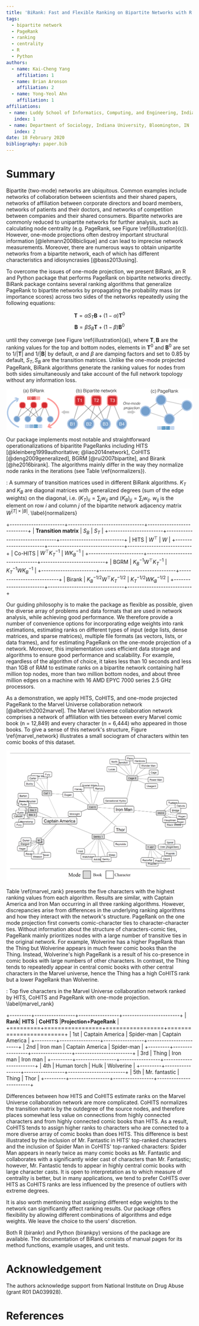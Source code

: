 ```yaml
---
title: 'BiRank: Fast and Flexible Ranking on Bipartite Networks with R and Python'
tags:
  - bipartite network
  - PageRank
  - ranking
  - centrality
  - R
  - Python
authors:
  - name: Kai-Cheng Yang
    affiliation: 1
  - name: Brian Aronson
    affiliation: 2
  - name: Yong-Yeol Ahn
    affiliation: 1
affiliations:
 - name: Luddy School of Informatics, Computing, and Engineering, Indiana University, Bloomington, IN
   index: 1
 - name: Department of Sociology, Indiana University, Bloomington, IN
   index: 2
date: 18 February 2020
bibliography: paper.bib
---
```


# Summary

Bipartite (two-mode) networks are ubiquitous.
Common examples include networks of collaboration between scientists and their shared papers, networks of affiliation between corporate directors and board members, networks of patients and their doctors, and networks of competition between companies and their shared consumers.
Bipartite networks are commonly reduced to unipartite networks for further analysis, such as calculating node centrality (e.g. PageRank, see Figure \ref{illustration}(c)).
However, one-mode projections often destroy important structural information [@lehmann2008biclique] and can lead to imprecise network measurements. Moreover, there are numerous ways to obtain unipartite networks from a bipartite network, each of which has different characteristics and idiosyncrasies [@bass2013using].

To overcome the issues of one-mode projection, we present BiRank, an R and Python package that performs PageRank on bipartite networks directly.
BiRank package contains several ranking algorithms that generalize PageRank to bipartite networks by propagating the probability mass (or importance scores) across two sides of the networks repeatedly using the following equations:

$$ \mathbf{T} = \alpha S_T \mathbf{B} + (1-\alpha)\mathbf{T}^0 $$
$$ \mathbf{B} = \beta S_B \mathbf{T} + (1-\beta)\mathbf{B}^0 $$

until they converge (see Figure \ref{illustration}(a)), where $\mathbf{T},\mathbf{B}$ are the ranking values for the top and bottom nodes, elements in $\mathbf{T}^0$ and $\mathbf{B}^0$ are set to $1/|\mathbf{T}|$ and $1/|\mathbf{B}|$ by default, $\alpha$ and $\beta$ are damping factors and set to 0.85 by default, $S_T, S_B$ are the transition matrices.
Unlike the one-mode projected PageRank, BiRank algorithms generate the ranking values for nodes from both sides simultaneously and take account of the full network topology without any information loss.

![(a) BiRank algorithms perform the ranking process on the bipartite networks directly and generate the ranking values for the top and bottom nodes simultaneously. (b) A bipartite network with three top nodes and four bottom nodes. (c) After the one-mode projection, a unipartite network of the bottom nodes is generated. PageRank can be performed to generate the ranking values of the bottom nodes. \label{illustration}](illustration.png) 

Our package implements most notable and straightforward operationalizations of biparitite PageRanks including HITS [@kleinberg1999authoritative; @liao2014network], CoHITS [@deng2009generalized], BGRM [@rui2007bipartite], and Birank [@he2016birank].
The algorithms mainly differ in the way they normalize node ranks in the iterations (see Table \ref{normalizers}).

: A summary of transition matrices used in different BiRank algorithms.
$K_T$ and $K_B$ are diagonal matrices with generalized degrees (sum of the edge weights) on the diagonal, i.e.  $(K_T)_{ii} = \sum_j w_{ij}$ and $(K_B)_{jj} = \sum_i w_{ij}$.
$w_{ij}$ is the element on row $i$ and column $j$ of the bipartite network adjacency matrix $W^{|T|\times |B|}$.  \label{normalizers}

+-----------------------+--------------------------------+---------------------------+
| **Transition matrix** | $S_B$                          | $S_T$                     |
+-----------------------+--------------------------------+---------------------------+
| HITS                  | $W^\top$                       | $W$                       |
+-----------------------+--------------------------------+---------------------------+
| Co-HITS               | $W^\top K_T^{-1}$              | $W K_B^{-1}$              |
+-----------------------+--------------------------------+---------------------------+
| BGRM                  | $K_B^{-1} W^\top K_T^{-1}$     | $K_T^{-1} W K_B^{-1}$     |
+-----------------------+--------------------------------+---------------------------+
| Birank                | $K_B^{-1/2} W^\top K_T^{-1/2}$ | $K_T^{-1/2} W K_B^{-1/2}$ |
+-----------------------+--------------------------------+---------------------------+

Our guiding philosophy is to make the package as flexible as possible, given the diverse array of problems and data formats that are used in network analysis, while achieving good performance.
We therefore provide a number of convenience options for incorporating edge weights into rank estimations, estimating ranks on different types of input (edge lists, dense matrices, and sparse matrices), multiple file formats (as vectors, lists, or data frames), and for estimating PageRank on the one-mode projection of a network.
Moreover, this implementation uses efficient data storage and algorithms to ensure good performance and scalability.
For example, regardless of the algorithm of choice, it takes less than 10 seconds and less than 1GB of RAM to estimate ranks on a bipartite network containing half million top nodes, more than two million bottom nodes, and about three million edges on a machine with 16 AMD EPYC 7000 series 2.5 GHz processors.

As a demonstration, we apply HITS, CoHITS, and one-mode projected PageRank to the Marvel Universe collaboration network  [@alberich2002marvel].
The Marvel Universe collaboration network comprises a network of affiliation with ties between every Marvel comic book (n = 12,849) and every character (n = 6,444) who appeared in those books. To give a sense of this network's structure, Figure \ref{marvel_network} illustrates a small sociogram of characters within ten comic books of this dataset.

![Sociogram of character-book ties within 10 comic books of the Marvel Universe collaboration network. \label{marvel_network}](marvel_network.png)

Table \ref{marvel_rank} presents the five characters with the highest ranking values from each algorithm.
Results are similar, with Captain America and Iron Man occurring in all three ranking algorithms. 
However, discrepancies arise from differences in the underlying ranking algorithms and how they interact with the network's structure. 
PageRank on the one mode projection first converts comic-character ties to character-character ties. Without information about the structure of characters-comic ties, PageRank mainly prioritizes nodes with a large number of transitive ties in the original network. For example, Wolverine has a higher PageRank than the Thing but Wolverine appears in much fewer comic books than the Thing. Instead, Wolverine's high PageRank is a result of his co-presence in comic books with large numbers of other characters. In contrast, the Thing tends to repeatedly appear in central comic books with other central characters in the Marvel universe, hence the Thing has a high CoHITS rank but a lower PageRank than Wolverine.


: Top five characters in the Marvel Universe collaboration network ranked by HITS, CoHITS and PageRank with one-mode projection. \label{marvel_rank}

+---------+-----------------+-----------------+------------------------+
| **Rank**| **HITS**        | **CoHITS**      |**Projection+PageRank** |
+=========+=================+=================+========================+
| 1st     | Captain America | Spider-man      | Captain America        |
+---------+-----------------+-----------------+------------------------+
| 2nd     | Iron man        | Captain America | Spider-man             |
+---------+-----------------+-----------------+------------------------+
| 3rd     | Thing           | Iron man        | Iron man               |
+---------+-----------------+-----------------+------------------------+
| 4th     | Human torch     | Hulk            | Wolverine              |
+---------+-----------------+-----------------+------------------------+
| 5th     | Mr. fantastic   | Thing           | Thor                   |
+---------+-----------------+-----------------+------------------------+

Differences between how HITS and CoHITS estimate ranks on the Marvel Universe collaboration network are more complicated. CoHITS normalizes the transition matrix by the outdegree of the source nodes, and therefore places somewhat less value on connections from highly connected characters and from highly connected comic books than HITS. As a result, CoHITS tends to assign higher ranks to characters who are connected to a more diverse array of comic books than does HITS. This difference is best illustrated by the inclusion of Mr. Fantastic in HITS' top-ranked characters and the inclusion of Spider Man in CoHITS' top-ranked characters: Spider Man appears in nearly twice as many comic books as Mr. Fantastic and collaborates with a significantly wider cast of characters than Mr. Fantastic; however, Mr. Fantastic tends to appear in highly central comic books with large character casts. It is open to interpretation as to which measure of centrality is better, but in many applications, we tend to prefer CoHITS over HITS as CoHITS ranks are less influenced by the presence of outliers with extreme degrees.

It is also worth mentioning that assigning different edge weights to the network can significantly affect ranking results.
Our package offers flexibility by allowing different combinations of algorithms and edge weights.
We leave the choice to the users' discretion.

Both R (birankr) and Python (birankpy) versions of the package are available. The documentation of BiRank consists of manual pages for its method functions, example usages, and unit tests.

# Acknowledgement

The authors acknowledge support from National Institute on Drug Abuse (grant R01 DA039928).

# References
